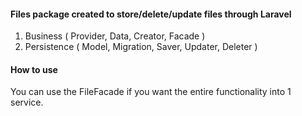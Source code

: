 #### Files package created to store/delete/update files through Laravel
1. Business ( Provider, Data, Creator, Facade )
3. Persistence ( Model, Migration, Saver, Updater, Deleter )

#### How to use
You can use the FileFacade if you want the entire functionality into 1 service.
